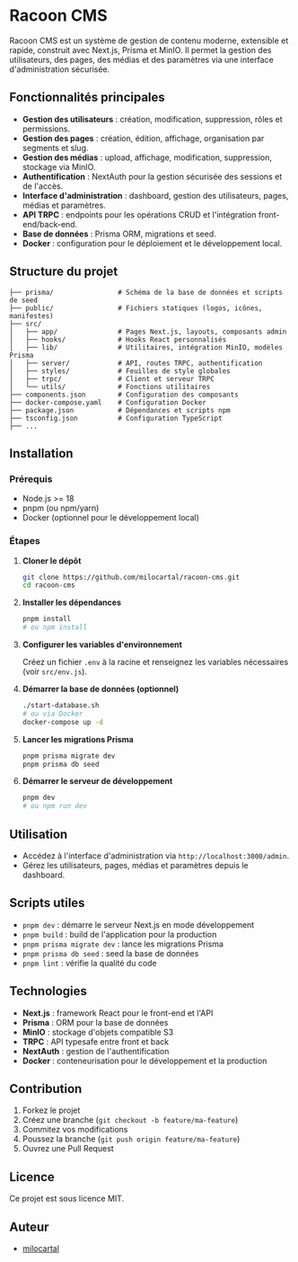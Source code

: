 # Racoon CMS

Racoon CMS est un système de gestion de contenu moderne, extensible et rapide, construit avec Next.js, Prisma et MinIO. Il permet la gestion des utilisateurs, des pages, des médias et des paramètres via une interface d'administration sécurisée.

## Fonctionnalités principales

- **Gestion des utilisateurs** : création, modification, suppression, rôles et permissions.
- **Gestion des pages** : création, édition, affichage, organisation par segments et slug.
- **Gestion des médias** : upload, affichage, modification, suppression, stockage via MinIO.
- **Authentification** : NextAuth pour la gestion sécurisée des sessions et de l'accès.
- **Interface d'administration** : dashboard, gestion des utilisateurs, pages, médias et paramètres.
- **API TRPC** : endpoints pour les opérations CRUD et l'intégration front-end/back-end.
- **Base de données** : Prisma ORM, migrations et seed.
- **Docker** : configuration pour le déploiement et le développement local.

## Structure du projet

```text
├── prisma/                # Schéma de la base de données et scripts de seed
├── public/                # Fichiers statiques (logos, icônes, manifestes)
├── src/
│   ├── app/               # Pages Next.js, layouts, composants admin
│   ├── hooks/             # Hooks React personnalisés
│   ├── lib/               # Utilitaires, intégration MinIO, modèles Prisma
│   ├── server/            # API, routes TRPC, authentification
│   ├── styles/            # Feuilles de style globales
│   ├── trpc/              # Client et serveur TRPC
│   └── utils/             # Fonctions utilitaires
├── components.json        # Configuration des composants
├── docker-compose.yaml    # Configuration Docker
├── package.json           # Dépendances et scripts npm
├── tsconfig.json          # Configuration TypeScript
├── ...
```

## Installation

### Prérequis

- Node.js >= 18
- pnpm (ou npm/yarn)
- Docker (optionnel pour le développement local)

### Étapes

1. **Cloner le dépôt**

   ```bash
   git clone https://github.com/milocartal/racoon-cms.git
   cd racoon-cms
   ```

2. **Installer les dépendances**

   ```bash
   pnpm install
   # ou npm install
   ```

3. **Configurer les variables d'environnement**

   Créez un fichier `.env` à la racine et renseignez les variables nécessaires (voir `src/env.js`).

4. **Démarrer la base de données (optionnel)**

   ```bash
   ./start-database.sh
   # ou via Docker
   docker-compose up -d
   ```

5. **Lancer les migrations Prisma**

   ```bash
   pnpm prisma migrate dev
   pnpm prisma db seed
   ```

6. **Démarrer le serveur de développement**

   ```bash
   pnpm dev
   # ou npm run dev
   ```

## Utilisation

- Accédez à l'interface d'administration via `http://localhost:3000/admin`.
- Gérez les utilisateurs, pages, médias et paramètres depuis le dashboard.

## Scripts utiles

- `pnpm dev` : démarre le serveur Next.js en mode développement
- `pnpm build` : build de l'application pour la production
- `pnpm prisma migrate dev` : lance les migrations Prisma
- `pnpm prisma db seed` : seed la base de données
- `pnpm lint` : vérifie la qualité du code

## Technologies

- **Next.js** : framework React pour le front-end et l'API
- **Prisma** : ORM pour la base de données
- **MinIO** : stockage d'objets compatible S3
- **TRPC** : API typesafe entre front et back
- **NextAuth** : gestion de l'authentification
- **Docker** : conteneurisation pour le développement et la production

## Contribution

1. Forkez le projet
2. Créez une branche (`git checkout -b feature/ma-feature`)
3. Commitez vos modifications
4. Poussez la branche (`git push origin feature/ma-feature`)
5. Ouvrez une Pull Request

## Licence

Ce projet est sous licence MIT.

## Auteur

- [milocartal](https://github.com/milocartal)
